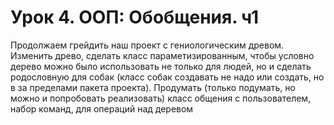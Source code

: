 # Урок 4. ООП: Обобщения. ч1

Продолжаем грейдить наш проект с гениологическим древом. Изменить древо, сделать класс параметизированным, чтобы условно дерево можно было использовать не только для людей, но и сделать родословную для собак (класс собак создавать не надо или создать, но в за пределами пакета проекта). Продумать (только подумать, но можно и попробовать реализовать) класс общения с пользователем, набор команд, для операций над деревом
